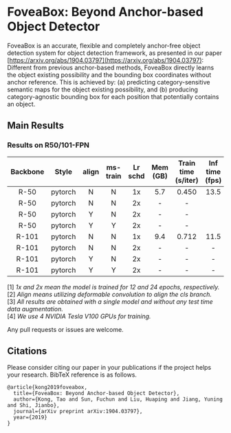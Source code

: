 # FoveaBox: Beyond Anchor-based Object Detector

FoveaBox is an accurate, flexible and completely anchor-free object detection system for object detection framework, as presented in our paper [https://arxiv.org/abs/1904.03797](https://arxiv.org/abs/1904.03797):
Different from previous anchor-based methods, FoveaBox directly learns the object existing possibility and the bounding box coordinates without anchor reference. This is achieved by: (a) predicting category-sensitive semantic maps for the object existing possibility, and (b) producing category-agnostic bounding box for each position that potentially contains an object.

## Main Results
### Results on R50/101-FPN 

| Backbone  | Style   |  align  | ms-train| Lr schd | Mem (GB) | Train time (s/iter) | Inf time (fps) | box AP | Download |
|:---------:|:-------:|:-------:|:-------:|:-------:|:--------:|:-------------------:|:--------------:|:------:|:--------:|
| R-50      | pytorch | N       | N       | 1x      | 5.7      | 0.450               | 13.5           | 36.5   | [model](https://drive.google.com/file/d/19eQNnctoC1VTcP2AKdCryQGjb6Dzq62r/view?usp=sharing) |
| R-50      | pytorch | N       | N       | 2x      | -        | -                   |                | 36.9   | [model](https://drive.google.com/file/d/1W-9DrNQcaw4vaLLON8GLe86pfBXztbWR/view?usp=sharing) |
| R-50      | pytorch | Y       | N       | 2x      | -        | -                   |                | 37.9   | [model](https://drive.google.com/file/d/1RtTizixUDqd7X-PifTI7rseXZ1Q8YaAf/view?usp=sharing) |
| R-50      | pytorch | Y       | Y       | 2x      | -        | -                   |                | 40.1   | [model](https://drive.google.com/file/d/1bHwmP3Uy-lFUifAyzkWykZTkYY-v-nEN/view?usp=sharing) |
| R-101     | pytorch | N       | N       | 1x      | 9.4      | 0.712               | 11.5           | 38.5   | [model](https://drive.google.com/file/d/1Xb6hDUquGKB8ad7DigrF8K9sX8xoZigh/view?usp=sharing) |
| R-101     | pytorch | N       | N       | 2x      | -        | -                   | -              | 38.5   | [model](https://drive.google.com/file/d/1ToZyqAxjWIZ4N8SDL4gufmkA-Wjz_VUW/view?usp=sharing) |
| R-101     | pytorch | Y       | N       | 2x      | -        | -                   | -              | 39.4   | [model](https://drive.google.com/file/d/1n34MNGfgrMmJdpT2xAaEQOw8GJhTd1z8/view?usp=sharing) |
| R-101     | pytorch | Y       | Y       | 2x      | -        | -                   | -              | 41.9   | [model](https://drive.google.com/file/d/1ZQAsW9SxMdCTX3_pjIIHotg0yDT2wy34/view?usp=sharing) |

[1] *1x and 2x mean the model is trained for 12 and 24 epochs, respectively.* \
[2] *Align means utilizing deformable convolution to align the cls branch.* \
[3] *All results are obtained with a single model and without any test time data augmentation.*\
[4] *We use 4 NVIDIA Tesla V100 GPUs for training.*

Any pull requests or issues are welcome.

## Citations
Please consider citing our paper in your publications if the project helps your research. BibTeX reference is as follows.
```
@article{kong2019foveabox,
  title={FoveaBox: Beyond Anchor-based Object Detector},
  author={Kong, Tao and Sun, Fuchun and Liu, Huaping and Jiang, Yuning and Shi, Jianbo},
  journal={arXiv preprint arXiv:1904.03797},
  year={2019}
}
```